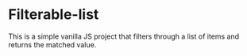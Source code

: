 # Filterable-list
This is a simple vanilla JS project that filters through a list of items and returns the matched value.
